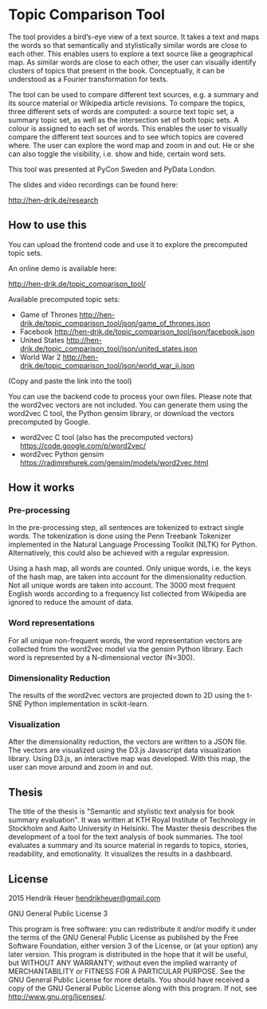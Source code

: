 # Topic Comparison Tool

The tool provides a bird’s-eye view of a text source. It takes a text and maps the words so that semantically and stylistically similar words are close to each other. This enables users to explore a text source like a geographical map. As similar words are close to each other, the user can visually identify clusters of topics that present in the book. Conceptually, it can be understood as a Fourier transformation for texts.

The tool can be used to compare different text sources, e.g. a summary and its source material or Wikipedia article revisions. To compare the topics, three different sets of words are computed: a source text topic set, a summary topic set, as well as the intersection set of both topic sets. A colour is assigned to each set of words. This enables the user to visually compare the different text sources and to see which topics are covered where. The user can explore the word map and zoom in and out. He or she can also toggle the visibility, i.e. show and hide, certain word sets.

This tool was presented at PyCon Sweden and PyData London. 

The slides and video recordings can be found here:

http://hen-drik.de/research

## How to use this

You can upload the frontend code and use it to explore the precomputed topic sets. 

An online demo is available here:

http://hen-drik.de/topic_comparison_tool/

Available precomputed topic sets:

* Game of Thrones http://hen-drik.de/topic_comparison_tool/json/game_of_thrones.json
* Facebook http://hen-drik.de/topic_comparison_tool/json/facebook.json
* United States http://hen-drik.de/topic_comparison_tool/json/united_states.json
* World War 2 http://hen-drik.de/topic_comparison_tool/json/world_war_ii.json

(Copy and paste the link into the tool)

You can use the backend code to process your own files. Please note that the word2vec vectors are not included. You can generate them using the word2vec C tool, the Python gensim library, or download the vectors precomputed by Google.

* word2vec C tool (also has the precomputed vectors) https://code.google.com/p/word2vec/
* word2vec Python gensim https://radimrehurek.com/gensim/models/word2vec.html

## How it works

### Pre-processing 

In the pre-processing step, all sentences are tokenized to extract single words. The tokenization is done using the Penn Treebank Tokenizer implemented in the Natural Language Processing Toolkit (NLTK) for Python. Alternatively, this could also be achieved with a regular expression.

Using a hash map, all words are counted. Only unique words, i.e. the keys of the hash map, are taken into account for the dimensionality reduction. Not all unique words are taken into account. The 3000 most frequent English words according to a frequency list collected from Wikipedia are ignored to reduce the amount of data.

### Word representations

For all unique non-frequent words, the word representation vectors are collected from the word2vec model via the gensim Python library. Each word is represented by a N-dimensional vector (N=300).

### Dimensionality Reduction 

The results of the word2vec vectors are projected down to 2D using the t-SNE Python implementation in scikit-learn.

### Visualization

After the dimensionality reduction, the vectors are written to a JSON file. The vectors are visualized using the D3.js Javascript data visualization library. Using D3.js, an interactive map was developed. With this map, the user can move around and zoom in and out.

## Thesis

The title of the thesis is "Semantic and stylistic text analysis for book summary evaluation". It was written at KTH Royal Institute of Technology in Stockholm and Aalto University in Helsinki. The Master thesis describes the development of a tool for the text analysis of book summaries. The tool evaluates a summary and its source material in regards to topics, stories, readability, and emotionality. It visualizes the results in a dashboard.

## License

2015 Hendrik Heuer hendrikheuer@gmail.com

GNU General Public License 3

This program is free software: you can redistribute it and/or modify it under the terms of the GNU General Public License as published by the Free Software Foundation, either version 3 of the License, or (at your option) any later version. This program is distributed in the hope that it will be useful, but WITHOUT ANY WARRANTY; without even the implied warranty of MERCHANTABILITY or FITNESS FOR A PARTICULAR PURPOSE. See the GNU General Public License for more details. You should have received a copy of the GNU General Public License along with this program. If not, see http://www.gnu.org/licenses/.
